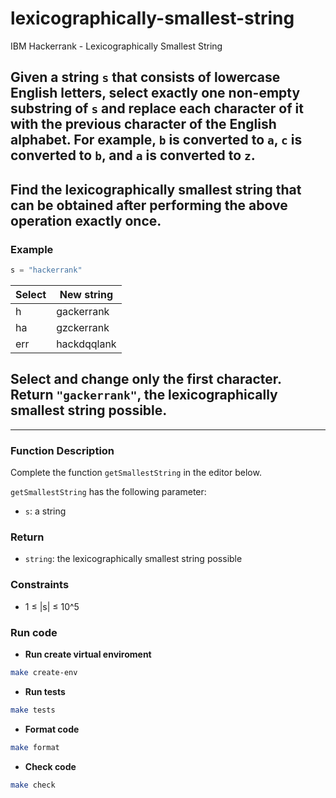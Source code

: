 # lexicographically-smallest-string
IBM Hackerrank - Lexicographically Smallest String

## **Given a string `s` that consists of lowercase English letters, select exactly one non-empty substring of `s` and replace each character of it with the previous character of the English alphabet. For example, `b` is converted to `a`, `c` is converted to `b`, and `a` is converted to `z`.**

## **Find the lexicographically smallest string that can be obtained after performing the above operation exactly once.**

### **Example**
```python
s = "hackerrank"
```

| Select | New string   |
|--------|--------------|
| h      | gackerrank   |
| ha     | gzckerrank   |
| err    | hackdqqlank  |

## **Select and change only the first character. Return `"gackerrank"`, the lexicographically smallest string possible.**

---

### **Function Description**

Complete the function `getSmallestString` in the editor below.

`getSmallestString` has the following parameter:

- `s`: a string

### **Return**

- `string`: the lexicographically smallest string possible

### **Constraints**

- 1 ≤ |s| ≤ 10^5

### **Run code**
- **Run create virtual enviroment**
```bash
make create-env
```
- **Run tests**
```bash
make tests
```
- **Format code**
```bash
make format
```
- **Check code**
```bash
make check
```